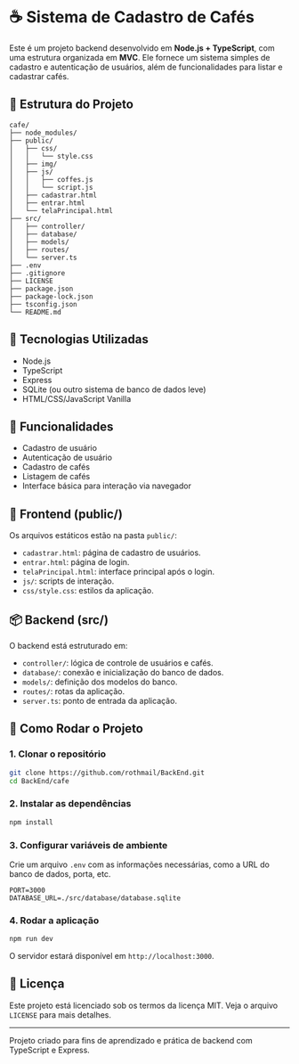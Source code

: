 # ☕ Sistema de Cadastro de Cafés

Este é um projeto backend desenvolvido em **Node.js + TypeScript**, com uma estrutura organizada em **MVC**. Ele fornece um sistema simples de cadastro e autenticação de usuários, além de funcionalidades para listar e cadastrar cafés.

## 📁 Estrutura do Projeto

```
cafe/
├── node_modules/
├── public/
│   ├── css/
│   │   └── style.css
│   ├── img/
│   ├── js/
│   │   ├── coffes.js
│   │   └── script.js
│   ├── cadastrar.html
│   ├── entrar.html
│   └── telaPrincipal.html
├── src/
│   ├── controller/
│   ├── database/
│   ├── models/
│   ├── routes/
│   └── server.ts
├── .env
├── .gitignore
├── LICENSE
├── package.json
├── package-lock.json
├── tsconfig.json
└── README.md
```

## 🚀 Tecnologias Utilizadas

- Node.js
- TypeScript
- Express
- SQLite (ou outro sistema de banco de dados leve)
- HTML/CSS/JavaScript Vanilla

## 📌 Funcionalidades

- Cadastro de usuário
- Autenticação de usuário
- Cadastro de cafés
- Listagem de cafés
- Interface básica para interação via navegador

## 📂 Frontend (public/)

Os arquivos estáticos estão na pasta `public/`:

- `cadastrar.html`: página de cadastro de usuários.
- `entrar.html`: página de login.
- `telaPrincipal.html`: interface principal após o login.
- `js/`: scripts de interação.
- `css/style.css`: estilos da aplicação.

## 📦 Backend (src/)

O backend está estruturado em:

- `controller/`: lógica de controle de usuários e cafés.
- `database/`: conexão e inicialização do banco de dados.
- `models/`: definição dos modelos do banco.
- `routes/`: rotas da aplicação.
- `server.ts`: ponto de entrada da aplicação.

## 🔧 Como Rodar o Projeto

### 1. Clonar o repositório

```bash
git clone https://github.com/rothmail/BackEnd.git
cd BackEnd/cafe
```

### 2. Instalar as dependências

```bash
npm install
```

### 3. Configurar variáveis de ambiente

Crie um arquivo `.env` com as informações necessárias, como a URL do banco de dados, porta, etc.

```env
PORT=3000
DATABASE_URL=./src/database/database.sqlite
```

### 4. Rodar a aplicação

```bash
npm run dev
```

O servidor estará disponível em `http://localhost:3000`.

## 📄 Licença

Este projeto está licenciado sob os termos da licença MIT. Veja o arquivo `LICENSE` para mais detalhes.

---

Projeto criado para fins de aprendizado e prática de backend com TypeScript e Express.
